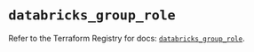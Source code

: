 # `databricks_group_role`

Refer to the Terraform Registry for docs: [`databricks_group_role`](https://registry.terraform.io/providers/databricks/databricks/1.90.0/docs/resources/group_role).
